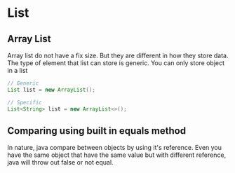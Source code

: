 # List

## Array List

Array list do not have a fix size. But they are different in how they store data. The type of element that list can store is generic. You can only store object in a list

```java
// Generic
List list = new ArrayList();

// Specific
List<String> list = new ArrayList<>();
```

## Comparing using built in equals method

In nature, java compare between objects by using it's reference. Even you have the same object that have the same value but with different reference, java will throw out false or not equal.
